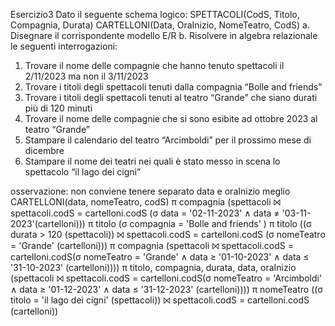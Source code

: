 Esercizio3
Dato il seguente schema logico:
SPETTACOLI(CodS, Titolo, Compagnia, Durata)
CARTELLONI(Data, OraInizio, NomeTeatro, CodS)
a. Disegnare il corrispondente modello E/R
b. Risolvere in algebra relazionale le seguenti interrogazioni:
1) Trovare il nome delle compagnie che hanno tenuto spettacoli il 2/11/2023 ma non il 3/11/2023
2) Trovare i titoli degli spettacoli tenuti dalla compagnia “Bolle and friends”
3) Trovare i titoli degli spettacoli tenuti al teatro “Grande” che siano durati più di 120 minuti
4) Trovare il nome delle compagnie che si sono esibite ad ottobre 2023 al teatro “Grande”
5) Stampare il calendario del teatro “Arcimboldi” per il prossimo mese di dicembre
6) Stampare il nome dei teatri nei quali è stato messo in scena lo spettacolo “il lago dei cigni”

osservazione: non conviene tenere separato data e oraInizio
              meglio CARTELLONI(data, nomeTeatro, codS)
π compagnia (spettacoli ⨝ spettacoli.codS = cartelloni.codS (σ data = '02-11-2023' ∧ data ≠ '03-11-2023'(cartelloni)))
π titolo (σ compagnia = 'Bolle and friends' )
π titolo ((σ durata > 120 (spettacoli)) ⨝ spettacoli.codS = cartelloni.codS (σ nomeTeatro = 'Grande' (cartelloni)))
π compagnia (spettacoli ⨝ spettacoli.codS = cartelloni.codS(σ nomeTeatro = 'Grande' ∧ data ≥ '01-10-2023' ∧ data ≤ '31-10-2023' (cartelloni))))
π titolo, compagnia, durata, data, oraInizio (spettacoli ⨝ spettacoli.codS = cartelloni.codS(σ nomeTeatro = 'Arcimboldi' ∧ data ≥ '01-12-2023' ∧ data ≤ '31-12-2023' (cartelloni))))
π nomeTeatro ((σ titolo = 'il lago dei cigni' (spettacoli)) ⨝ spettacoli.codS = cartelloni.codS (cartelloni))

